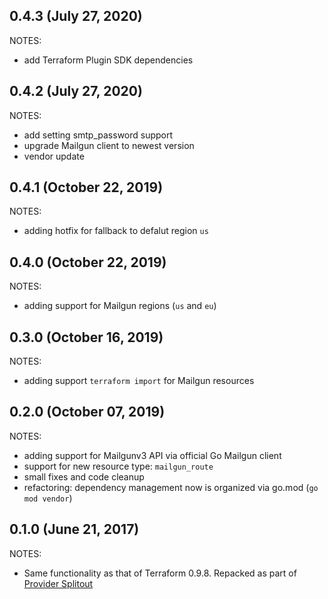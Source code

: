 ## 0.4.3 (July 27, 2020)

NOTES:

* add Terraform Plugin SDK dependencies

## 0.4.2 (July 27, 2020)

NOTES:

* add setting smtp_password support
* upgrade Mailgun client to newest version
* vendor update 

## 0.4.1 (October 22, 2019)

NOTES:

* adding hotfix for fallback to defalut region `us`

## 0.4.0 (October 22, 2019)

NOTES:

* adding support for Mailgun regions (`us` and `eu`) 

## 0.3.0 (October 16, 2019)

NOTES:

* adding support `terraform import` for Mailgun resources 

## 0.2.0 (October 07, 2019)

NOTES:

* adding support for Mailgunv3 API via official Go Mailgun client
* support for new resource type: `mailgun_route`
* small fixes and code cleanup
* refactoring: dependency management now is organized via go.mod (`go mod vendor`)

## 0.1.0 (June 21, 2017)

NOTES:

* Same functionality as that of Terraform 0.9.8. Repacked as part of [Provider Splitout](https://www.hashicorp.com/blog/upcoming-provider-changes-in-terraform-0-10/)
